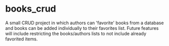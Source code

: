 # books_crud
A small CRUD project in which authors can 'favorite' books from a database and books can be added individually to their favorites list.
Future features will include restricting the books/authors lists to not include already favorited items.
